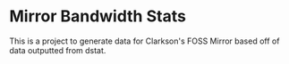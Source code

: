 # Mirror Bandwidth Stats

This is a project to generate data for Clarkson's FOSS Mirror based off of data outputted
from dstat.